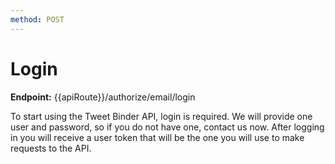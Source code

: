 ```yaml
---
method: POST
---
```


# Login

**Endpoint:** {{apiRoute}}/authorize/email/login

To start using the Tweet Binder API, login is required. We will provide one user and password, so if you do not have one, contact us now. After logging in you will receive a user token that will be the one you will use to make requests to the API.

